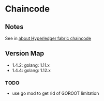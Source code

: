 # Chaincode


## Notes
See in [about Hyperledger fabric chaincode](https://github.com/davidkhala/fabric-common#notes-chaincode)
## Version Map
- 1.4.2: golang: 1.11.x
- 1.4.4: golang: 1.12.x

### TODO
- use go mod to get rid of GOROOT limitation 
